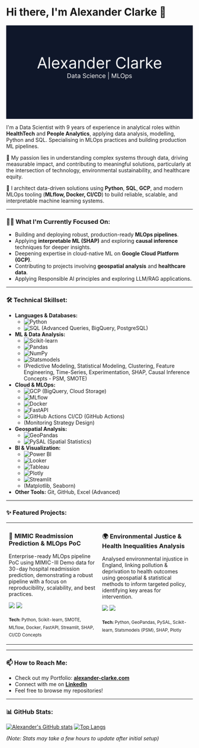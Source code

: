 # Hi there, I'm Alexander Clarke 👋

<picture>
  <source media="(prefers-color-scheme: dark)" srcset="./Alexander Clarke.png">
  <source media="(prefers-color-scheme: light)" srcset="./Alexander Clarke.png">
  <img align="center" src="./Alexander Clarke.png" />
</picture>

I'm a Data Scientist with 9 years of experience in analytical roles within **HealthTech** and **People Analytics**, applying data analysis, modelling, Python and SQL. Specialising in MLOps practices and building production ML pipelines.

🌱 My passion lies in understanding complex systems through data, driving measurable impact, and contributing to meaningful solutions, particularly at the intersection of technology, environmental sustainability, and healthcare equity.

🚀 I architect data-driven solutions using **Python**, **SQL**, **GCP**, and modern MLOps tooling (**MLflow, Docker, CI/CD**) to build reliable, scalable, and interpretable machine learning systems.

---

### 👨‍💻 What I'm Currently Focused On:

*   Building and deploying robust, production-ready **MLOps pipelines**.
*   Applying **interpretable ML (SHAP)** and exploring **causal inference** techniques for deeper insights.
*   Deepening expertise in cloud-native ML on **Google Cloud Platform (GCP)**.
*   Contributing to projects involving **geospatial analysis** and **healthcare data**.
*   Applying Responsible AI principles and exploring LLM/RAG applications.

---

### 🛠️ Technical Skillset:

*   **Languages & Databases:**
    *   ![Python](https://img.shields.io/badge/Python-3776AB?style=flat-square&logo=python&logoColor=white)
    *   ![SQL](https://img.shields.io/badge/SQL-025E8C?style=flat-square&logo=postgresql&logoColor=white) (Advanced Queries, BigQuery, PostgreSQL)
*   **ML & Data Analysis:**
    *   ![Scikit-learn](https://img.shields.io/badge/scikit_learn-F7931E?style=flat-square&logo=scikit-learn&logoColor=white)
    *   ![Pandas](https://img.shields.io/badge/Pandas-150458?style=flat-square&logo=pandas&logoColor=white)
    *   ![NumPy](https://img.shields.io/badge/NumPy-013243?style=flat-square&logo=numpy&logoColor=white)
    *   ![Statsmodels](https://img.shields.io/badge/Statsmodels-D3D3D3?style=flat-square)
    *   (Predictive Modeling, Statistical Modeling, Clustering, Feature Engineering, Time-Series, Experimentation, SHAP, Causal Inference Concepts - PSM, SMOTE)
*   **Cloud & MLOps:**
    *   ![GCP](https://img.shields.io/badge/Google_Cloud-4285F4?style=flat-square&logo=google-cloud&logoColor=white) (BigQuery, Cloud Storage)
    *   ![MLflow](https://img.shields.io/badge/MLflow-019FEA?style=flat-square&logo=mlflow&logoColor=white)
    *   ![Docker](https://img.shields.io/badge/Docker-2496ED?style=flat-square&logo=docker&logoColor=white)
    *   ![FastAPI](https://img.shields.io/badge/FastAPI-009688?style=flat-square&logo=fastapi&logoColor=white)
    *   ![GitHub Actions](https://img.shields.io/badge/GitHub_Actions-2088FF?style=flat-square&logo=github-actions&logoColor=white) CI/CD (GitHub Actions)
    *   (Monitoring Strategy Design)
*   **Geospatial Analysis:**
    *   ![GeoPandas](https://img.shields.io/badge/GeoPandas-146842?style=flat-square)
    *   ![PySAL](https://img.shields.io/badge/PySAL-D3D3D3?style=flat-square) (Spatial Statistics)
*   **BI & Visualization:**
    *   ![Power BI](https://img.shields.io/badge/Power_BI-F2C811?style=flat-square&logo=power-bi&logoColor=black)
    *   ![Looker](https://img.shields.io/badge/Looker-4285F4?style=flat-square&logo=looker&logoColor=white)
    *   ![Tableau](https://img.shields.io/badge/Tableau-E97627?style=flat-square&logo=tableau&logoColor=white)
    *   ![Plotly](https://img.shields.io/badge/Plotly-3F4F75?style=flat-square&logo=plotly&logoColor=white)
    *   ![Streamlit](https://img.shields.io/badge/Streamlit-FF4B4B?style=flat-square&logo=streamlit&logoColor=white)
    *   (Matplotlib, Seaborn)
*   **Other Tools:** Git, GitHub, Excel (Advanced)

---

### ✨ Featured Projects:

<table>
<tr>
<td width="50%" valign="top">
  <h3>🏥 MIMIC Readmission Prediction & MLOps PoC</h3>
  <p>Enterprise-ready MLOps pipeline PoC using MIMIC-III Demo data for 30-day hospital readmission prediction, demonstrating a robust pipeline with a focus on reproducibility, scalability, and best practices.</p>
  <p>
    <a href="https://github.com/ACl365/MIMIC_demo" target="_blank"><img src="https://img.shields.io/badge/GitHub-Repo-blue?style=flat-square&logo=github"></a>
    <a href="https://alexander-clarke.com/MIMIC-demo/" target="_blank"><img src="https://img.shields.io/badge/Live-Demo-brightgreen?style=flat-square"></a>
  </p>
  <p><sub><strong>Tech:</strong> Python, Scikit-learn, SMOTE, MLflow, Docker, FastAPI, Streamlit, SHAP, CI/CD Concepts</sub></p>
</td>
<td width="50%" valign="top">
  <h3>🌍 Environmental Justice & Health Inequalities Analysis</h3>
  <p>Analysed environmental injustice in England, linking pollution & deprivation to health outcomes using geospatial & statistical methods to inform targeted policy, identifying key areas for intervention.</p>
  <p>
    <a href="https://github.com/ACl365/england-environmental-justice-analysis" target="_blank"><img src="https://img.shields.io/badge/GitHub-Repo-blue?style=flat-square&logo=github"></a>
    <a href="https://alexander-clarke.com/england-environmental-justice-analysis/" target="_blank"><img src="https://img.shields.io/badge/Project-Showcase-brightgreen?style=flat-square"></a>
  </p>
  <p><sub><strong>Tech:</strong> Python, GeoPandas, PySAL, Scikit-learn, Statsmodels (PSM), SHAP, Plotly</sub></p>
</td>
</tr>
</table>

---

### 📫 How to Reach Me:

*   Check out my Portfolio: **[alexander-clarke.com](https://alexander-clarke.com/)**
*   Connect with me on **[LinkedIn](https://www.linkedin.com/in/alexander-clarke-data/)**
*   Feel free to browse my repositories!

---

### 📊 GitHub Stats:

<!-- Replace 'YourUsername' with 'ACl365'. You can customise themes! https://github.com/anuraghazra/github-readme-stats -->
[![Alexander's GitHub stats](https://github-readme-stats.vercel.app/api?username=ACl365&show_icons=true&theme=radical)](https://github.com/anuraghazra/github-readme-stats)
[![Top Langs](https://github-readme-stats.vercel.app/api/top-langs/?username=ACl365&layout=compact&theme=radical)](https://github.com/anuraghazra/github-readme-stats)

*(Note: Stats may take a few hours to update after initial setup)*
